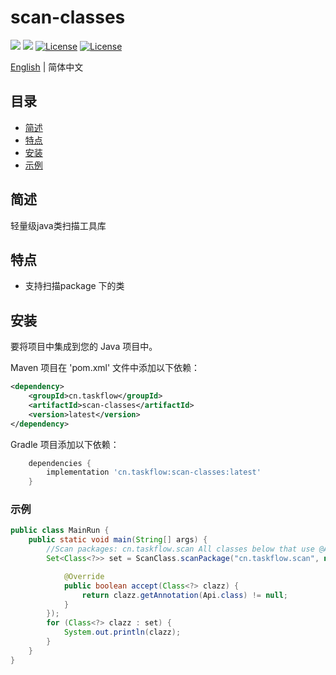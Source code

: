 scan-classes
============
<div align="left">
  <a href="javascript:void(0);"><img src="https://img.shields.io/badge/build-passing-brightgreen" /></a>
  <a href="javascript:void(0);" target="_blank"><img src="https://img.shields.io/badge/docs-latest-brightgreen" /></a>
  <a href="https://www.apache.org/licenses/LICENSE-2.0"><img src="https://img.shields.io/badge/License-Apache%202.0-blue.svg" alt="License"></a>
  <a href="https://central.sonatype.com/artifact/cn.taskflow/scan-classes?smo=true"><img src="https://img.shields.io/maven-metadata/v.svg?label=Maven%20Central&metadataUrl=https%3A%2F%2Frepo1.maven.org%2Fmaven2%2Fcn%2Ftaskflow%2Fscan-classes%2Fmaven-metadata.xml" alt="License"></a>
</div>

[English](./README.md) | 简体中文
## 目录
- [简述](#简述)
- [特点](#特点)
- [安装](#安装)
- [示例](#示例)
## 简述
轻量级java类扫描工具库

## 特点
* 支持扫描package 下的类


## 安装

要将项目中集成到您的 Java 项目中。

Maven 项目在 'pom.xml' 文件中添加以下依赖：
```xml
<dependency>
    <groupId>cn.taskflow</groupId>
    <artifactId>scan-classes</artifactId>
    <version>latest</version>
</dependency>
```
Gradle 项目添加以下依赖：
```groovy
    dependencies {
        implementation 'cn.taskflow:scan-classes:latest'
    }
```
### 示例

```java
public class MainRun {
	public static void main(String[] args) {
        //Scan packages: cn.taskflow.scan All classes below that use @Api on them
		Set<Class<?>> set = ScanClass.scanPackage("cn.taskflow.scan", new ClassFilter() {

			@Override
			public boolean accept(Class<?> clazz) {
				return clazz.getAnnotation(Api.class) != null;
			}
		});
		for (Class<?> clazz : set) {
			System.out.println(clazz);
		}
	}
}
```